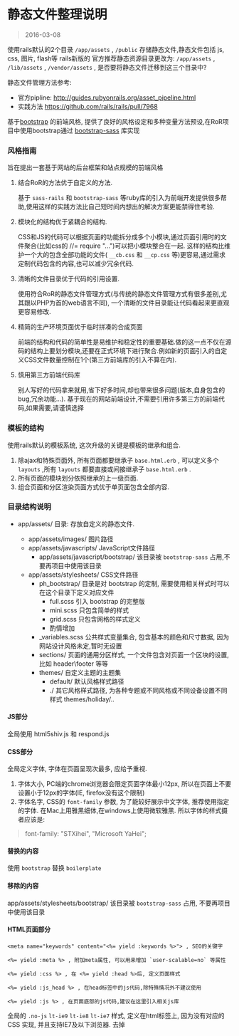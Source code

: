 # 静态文件整理说明
> 2016-03-08

使用rails默认的2个目录 ``/app/assets`` , ``/public`` 存储静态文件,静态文件包括 js, css, 图片, flash等
rails新版的 官方推荐静态资源目录更改为: ``/app/assets`` , ``/lib/assets`` , ``/vendor/assets`` , 是否要将静态文件迁移到这三个目录中?

静态文件管理方法参考:
* 官方pipline: http://guides.rubyonrails.org/asset_pipeline.html
* 实践方法 https://github.com/rails/rails/pull/7968

基于[bootstrap](http://getbootstrap.com/) 的前端风格, 提供了良好的风格设定和多种变量方法预设,在RoR项目中使用bootstrap通过 [bootstrap-sass](https://github.com/twbs/bootstrap-sass) 库实现

### 风格指南

旨在提出一套基于网站的后台框架和站点规模的前端风格

1. 结合RoR的方法优于自定义的方法.

    基于 ``sass-rails`` 和 ``bootstrap-sass`` 等ruby库的引入为前端开发提供很多帮助,使用这样的实践方法比自己短时间内想出的解决方案更能禁得住考验.

2. 模块化的结构优于紧耦合的结构.

    CSS和JS的代码可以根据页面的功能拆分成多个小模块,通过页面引用时的文件聚合(比如css的 //= require "...")可以把小模块整合在一起. 这样的结构比维护一个大的包含全部功能的文件( `__cb.css` 和 `__cp.css` 等)更容易,通过需求定制代码包含的内容,也可以减少冗余代码.

3. 清晰的文件目录优于代码的引用设置.

    使用符合RoR的静态文件管理方式(与传统的静态文件管理方式有很多差别,尤其跟以PHP为首的web语言不同), 一个清晰的文件目录能让代码看起来更直观更容易修改.

4. 精简的生产环境页面优于临时拼凑的合成页面

    前端的结构和代码的简单性是易维护和稳定性的重要基础.做的这一点不仅在源码的结构上要划分模块,还要在正式环境下进行聚合.例如新的页面引入的自定义CSS文件数量控制在1个(第三方前端库的引入不算在内).

5. 慎用第三方前端代码库

    别人写好的代码拿来就用,省下好多时间,却也带来很多问题(版本,自身包含的bug,冗余功能...). 基于现在的网站前端设计,不需要引用许多第三方的前端代码,如果需要,请谨慎选择


### 模板的结构

使用rails默认的模板系统, 这次升级的关键是模板的继承和组合.

1. 除ajax和特殊页面外, 所有页面都要继承子 ``base.html.erb`` , 可以定义多个 ``layouts`` ,所有 ``layouts`` 都要直接或间接继承子 ``base.html.erb`` .
2. 所有页面的模块划分依照继承的上一级页面.
3. 组合页面和分区渲染页面方式优于单页面包含全部内容.

### 目录结构说明

* app/assets/ 目录: 存放自定义的静态文件.

    * app/assets/images/ 图片路径
    * app/assets/javascripts/ JavaScript文件路径
        * app/assets/javascript/bootstrap/ 该目录被 ``bootstrap-sass`` 占用,不要再项目中使用该目录
    * app/assets/stylesheets/ CSS文件路径
        * ph_bootstrap/ 目录是对 bootstrap 的定制, 需要使用相关样式时可以在这个目录下定义对应文件
            * full.scss 引入 bootstrap 的完整版
            * mini.scss 只包含简单的样式
            * grid.scss 只包含网格的样式定义
            * 酌情增加
        * _variables.scss 公共样式变量集合, 包含基本的颜色和尺寸数据, 因为网站设计风格未定,暂时无设置
        * sections/ 页面的通用分区样式, 一个文件包含对页面一个区块的设置,比如 header\footer 等等
        * themes/ 自定义主题的主题集
            * default/ 默认风格样式路径
            * ./ 其它风格样式路径, 为各种专题或不同风格或不同设备设置不同样式 themes/holiday/..

#### JS部分

全局使用 html5shiv.js 和 respond.js

#### CSS部分

全局定义字体, 字体在页面呈现次最多, 应给予重视.

1. 字体大小, PC端的chrome浏览器会限定页面字体最小12px, 所以在页面上不要设置小于12px的字体(IE, firefox没有这个限制)
2. 字体名字, CSS的 ``font-family`` 参数, 为了能较好展示中文字体, 推荐使用指定的字体. 在Mac上用雅黑细体,在windows上使用微软雅黑. 所以字体的样式摄者应该是:

> font-family: "STXihei", "Microsoft YaHei";

#### 替换的内容
使用 ``bootstrap`` 替换 ``boilerplate``

#### 移除的内容

app/assets/stylesheets/bootstrap/ 该目录被 ``bootstrap-sass`` 占用, 不要再项目中使用该目录

#### HTML页面部分

    <meta name="keywords" content="<%= yield :keywords %>"> , SEO的关键字

    <%= yield :meta %> , 附加meta属性, 可以用来增加 `user-scalable=no` 等属性

    <%= yield :css %> , 在 <%= yield :head %>后, 定义页面样式

    <%= yield :js_head %> , 在head标签中的js代码,除特殊情况外不建议使用

    <%= yield :js %> , 在页面底部的js代码,建议在这里引入相关js库

全局的 `.no-js` `lt-ie9` `lt-ie8` `lt-ie7` 样式, 定义在html标签上, 因为没有对应的 CSS 实现, 并且支持IE7及以下浏览器. 去掉